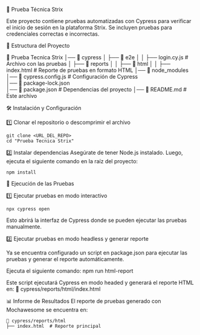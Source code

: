 📌 Prueba Técnica Strix

Este proyecto contiene pruebas automatizadas con Cypress para verificar el inicio de sesión en la plataforma Strix.
Se incluyen pruebas para credenciales correctas e incorrectas.

📂 Estructura del Proyecto

📂 Prueba Tecnica Strix
│── 📂 cypress
│   ├── 📂 e2e
│   │    ├── login.cy.js       # Archivo con las pruebas
│   ├── 📂 reports
│   │    ├── 📂 html
│   │         ├── index.html  # Reporte de pruebas en formato HTML
│── 📂 node_modules 
│── 📜 cypress.config.js          # Configuración de Cypress         
│── 📜 package-lock.json               
│── 📜 package.json               # Dependencias del proyecto
│── 📜 README.md                  # Este archivo



🛠️ Instalación y Configuración

1️⃣ Clonar el repositorio o descomprimir el archivo

    git clone <URL_DEL_REPO>
    cd "Prueba Tecnica Strix" 


2️⃣ Instalar dependencias
    Asegúrate de tener Node.js instalado.
    Luego, ejecuta el siguiente comando en la raíz del proyecto:

    npm install



🚀 Ejecución de las Pruebas

1️⃣ Ejecutar pruebas en modo interactivo

    npx cypress open

Esto abrirá la interfaz de Cypress donde se pueden ejecutar las pruebas manualmente.


2️⃣ Ejecutar pruebas en modo headless y generar reporte

Ya se encuentra configurado un script en package.json para ejecutar las pruebas y generar el reporte automáticamente.

Ejecuta el siguiente comando:
    npm run html-report

Este script ejecutará Cypress en modo headed y generará el reporte HTML en:
    📂 cypress/reports/html/index.html



📊 Informe de Resultados
El reporte de pruebas generado con Mochawesome se encuentra en:

    📂 cypress/reports/html
    ├── index.html  # Reporte principal
